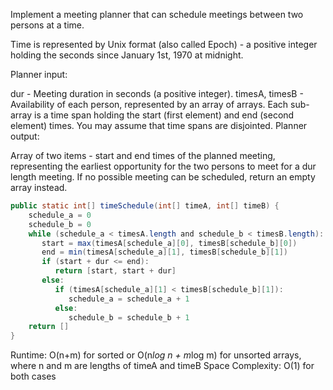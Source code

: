 Implement a meeting planner that can schedule meetings between two persons at a time.

Time is represented by Unix format (also called Epoch) - a positive integer holding the seconds since January 1st, 1970 at midnight. 

Planner input:

dur - Meeting duration in seconds (a positive integer).
timesA, timesB - Availability of each person, represented by an array of arrays.
Each sub-array is a time span holding the start (first element) and end (second element) times.
You may assume that time spans are disjointed.
Planner output:

Array of two items - start and end times of the planned meeting, representing the earliest opportunity for the two persons to meet for a dur length meeting.
If no possible meeting can be scheduled, return an empty array instead.

```java
public static int[] timeSchedule(int[] timeA, int[] timeB) {
	schedule_a = 0
	schedule_b = 0
	while (schedule_a < timesA.length and schedule_b < timesB.length):
	   start = max(timesA[schedule_a][0], timesB[schedule_b][0])
	   end = min(timesA[schedule_a][1], timesB[schedule_b][1])
	   if (start + dur <= end):
	      return [start, start + dur]
	   else:
	      if (timesA[schedule_a][1] < timesB[schedule_b][1]):
	         schedule_a = schedule_a + 1
	      else:
	         schedule_b = schedule_b + 1
	return []
}
```

Runtime: O(n+m) for sorted or O(n*log n + m*log m) for unsorted arrays, where n and m are lengths of timeA and timeB
Space Complexity: O(1) for both cases
